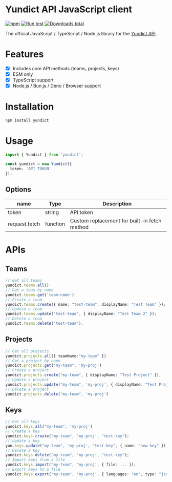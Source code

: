 # Yundict API JavaScript client

[![npm](https://img.shields.io/npm/v/yundict)](https://www.npmjs.com/package/yundict)
[![Run test](https://github.com/yundict/yundict-js/actions/workflows/test.yml/badge.svg)](https://github.com/yundict/yundict-js/actions/workflows/test.yml)
[![Downloads total](https://img.shields.io/npm/dt/yundict)](https://www.npmjs.com/package/yundict)

The official JavaScript / TypeScript / Node.js library for the [Yundict API](https://yundict.com/docs/api/).

# Features

- [x] Includes core API methods (teams, projects, keys)
- [x] ESM only
- [x] TypeScript support
- [x] Node.js / Bun.js / Deno / Browser support

# Installation

```bash
npm install yundict
```

# Usage

```typescript
import { Yundict } from 'yundict';

const yundict = new Yundict({
  token: 'API TOKEN'
});
```

## Options

| name | Type | Description |
| --- | --- | --- |
| token | string | API token |
| request.fetch | function | Custom replacement for built-in fetch method |

# APIs

## Teams

```typescript
// Get all teams
yundict.teams.all()
// Get a team by name
yundict.teams.get('team-name')
// Create a team
yundict.teams.create({ name: "test-team", displayName: "Test Team" });
// Update a team
yundict.teams.update('test-team', { displayName: "Test Team 2" });
// Delete a team
yundict.teams.delete('test-team');
```

## Projects

```typescript
// Get all projects
yundict.projects.all({ teamName:"my-team" })
// Get a project by name
yundict.projects.get("my-team", 'my-proj')
// Create a project
yundict.projects.create("my-team", { displayName: "Test Project" });
// Update a project
yundict.projects.update("my-team", 'my-proj', { displayName: "Test Project 2" });
// Delete a project
yundict.projects.delete("my-team", 'my-proj')
```

## Keys

```typescript
// Get all keys
yundict.keys.all("my-team", 'my-proj')
// Create a key
yundict.keys.create("my-team", 'my-proj', "test-key");
// Update a key
yun.keys.update("my-team", 'my-proj', "test-key", { name: "new-key" });
// Delete a key
yundict.keys.delete("my-team", 'my-proj', "test-key");
// Import keys from a file
yundict.keys.import("my-team", 'my-proj', { file: ... });
// Export keys to a file
yundict.keys.export("my-team", 'my-proj', { languages: "en", type: "json" });
```
